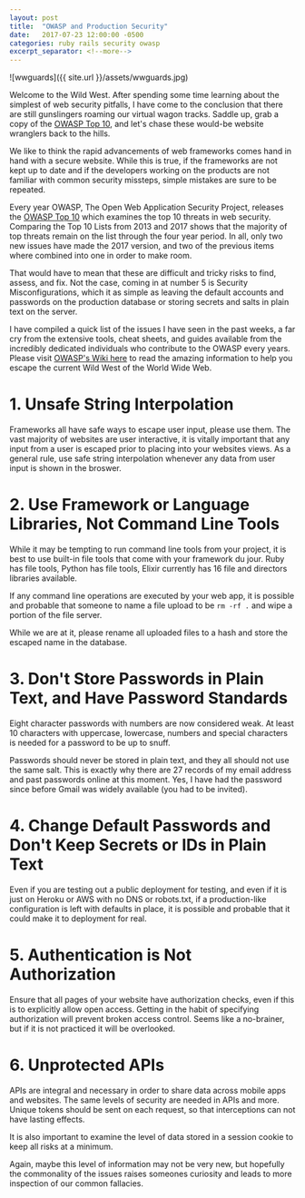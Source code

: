 ```yaml
---
layout: post
title:  "OWASP and Production Security"
date:   2017-07-23 12:00:00 -0500
categories: ruby rails security owasp
excerpt_separator: <!--more-->
---
```


![wwguards]({{ site.url }}/assets/wwguards.jpg)

Welcome to the Wild West.  After spending some time learning about the simplest of web security pitfalls, I have come to the conclusion that there are still gunslingers roaming our virtual wagon tracks. Saddle up, grab a copy of the [OWASP Top 10][owasptop10], and let's chase these would-be website wranglers back to the hills.

<!--more-->

We like to think the rapid advancements of web frameworks comes hand in hand with a secure website.  While this is true, if the frameworks are not kept up to date and if the developers working on the products are not familiar with common security missteps, simple mistakes are sure to be repeated.

Every year OWASP, The Open Web Application Security Project, releases the [OWASP Top 10][owasptop10] which examines the top 10 threats in web security.  Comparing the Top 10 Lists from 2013 and 2017 shows that the majority of top threats remain on the list through the four year period. In all, only two new issues have made the 2017 version, and two of the previous items where combined into one in order to make room.

That would have to mean that these are difficult and tricky risks to find, assess, and fix.  Not the case, coming in at number 5 is Security Misconfigurations, which it as simple as leaving the default accounts and passwords on the production database or storing secrets and salts in plain text on the server.  

I have compiled a quick list of the issues I have seen in the past weeks, a far cry from the extensive tools, cheat sheets, and guides available from the incredibly dedicated individuals who contribute to the OWASP every years. Please visit [OWASP's Wiki here][owaspwiki] to read the amazing information to help you escape the current Wild West of the World Wide Web.

# 1. Unsafe String Interpolation

Frameworks all have safe ways to escape user input, please use them.  The vast majority of websites are user interactive, it is vitally important that any input from a user is escaped prior to placing into your websites views.  As a general rule, use safe string interpolation whenever any data from user input is shown in the broswer.

# 2. Use Framework or Language Libraries, Not Command Line Tools

While it may be tempting to run command line tools from your project, it is best to use built-in file tools that come with your framework du jour. Ruby has file tools, Python has file tools, Elixir currently has 16 file and directors libraries available. 

If any command line operations are executed by your web app, it is possible and probable that someone to name a file upload to be ```rm -rf .``` and wipe a portion of the file server. 

While we are at it, please rename all uploaded files to a hash and store the escaped name in the database.  

# 3. Don't Store Passwords in Plain Text, and Have Password Standards

Eight character passwords with numbers are now considered weak.  At least 10 characters with uppercase, lowercase, numbers and special characters is needed for a password to be up to snuff. 

Passwords should never be stored in plain text, and they all should not use the same salt.  This is exactly why there are 27 records of my email address and past passwords online at this moment.  Yes, I have had the password since before Gmail was widely available (you had to be invited).

# 4. Change Default Passwords and Don't Keep Secrets or IDs in Plain Text

Even if you are testing out a public deployment for testing, and even if it is just on Heroku or AWS with no DNS or robots.txt, if a production-like configuration is left with defaults in place, it is possible and probable that it could make it to deployment for real. 

# 5. Authentication is Not Authorization

Ensure that all pages of your website have authorization checks, even if this is to explicitly allow open access. Getting in the habit of specifying authorization will prevent broken access control.  Seems like a no-brainer, but if it is not practiced it will be overlooked.

# 6. Unprotected APIs

APIs are integral and necessary in order to share data across mobile apps and websites. The same levels of security are needed in APIs and more. Unique tokens should be sent on each request, so that interceptions can not have lasting effects.  

It is also important to examine the level of data stored in a session cookie to keep all risks at a minimum. 

Again, maybe this level of information may not be very new, but hopefully the commonality of the issues raises someones curiosity and leads to more inspection of our common fallacies.






[owaspwiki]:https://www.owasp.org/index.php/Main_Page
[owasptop10]: https://github.com/OWASP/Top10/raw/master/2017/OWASP%20Top%2010%20-%202017%20RC1-English.pdf